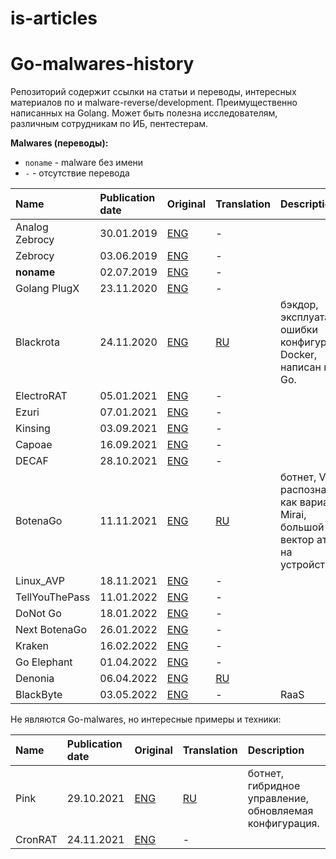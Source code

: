 # is-articles
# Go-malwares-history

Репозиторий содержит ссылки на статьи и переводы, интересных материалов по и malware-reverse/development. Преимущественно 
написанных на Golang. Может быть полезна исследователям, различным сотрудникам по ИБ, пентестерам.

**Malwares (переводы):**
* ```noname``` - malware без имени 
* ```-``` - отсутствие перевода


| Name           | Publication date | Original | Translation                               | Description                |
|:---------------|:-----------------| :------- |:------------------------------------------| :------------------------- |
| Analog Zebrocy | 30.01.2019       | [ENG](https://blog.malwarebytes.com/threat-analysis/2019/01/analyzing-new-stealer-written-golang/) | -                                         ||
| Zebrocy        | 03.06.2019       | [ENG](https://securelist.com/zebrocys-multilanguage-malware-salad/90680/) | -                                         ||
| <b>noname</b>  | 02.07.2019       | [ENG](https://www.f5.com/labs/articles/threat-intelligence/new-golang-malware-is-spreading-via-multiple-exploits-to-mine-mo) | -                                         ||
| Golang PlugX   | 23.11.2020       | [ENG](https://www.proofpoint.com/us/blog/threat-insight/ta416-goes-ground-and-returns-golang-plugx-malware-loader) | -                                         ||
| Blackrota      | 24.11.2020       | [ENG](https://blog.netlab.360.com/blackrota-a-heavily-obfuscated-backdoor-written-in-go/) | [RU](./translations/malware/blackrota.md) |бэкдор, эксплуатация ошибки конфигурации Docker, написан на Go. |
| ElectroRAT     | 05.01.2021       | [ENG](https://www.intezer.com/blog/research/operation-electrorat-attacker-creates-fake-companies-to-drain-your-crypto-wallets/) | -                                         ||
| Ezuri          | 07.01.2021       | [ENG](https://www.bleepingcomputer.com/news/security/linux-malware-authors-use-ezuri-golang-crypter-for-zero-detection/) | -                                         ||
| Kinsing        | 03.09.2021       | [ENG](https://www.cyberark.com/resources/threat-research-blog/kinsing-the-malware-with-two-faces) | -                                         ||
| Capoae         | 16.09.2021       | [ENG](https://www.akamai.com/blog/security/capoae-malware-ramps-up-uses-multiple-vulnerabilities-and-tactics-to-spread) | -                                         ||
| DECAF          | 28.10.2021       | [ENG](https://blog.morphisec.com/decaf-ransomware-a-new-golang-threat-makes-its-appearance)      | -                                         ||
| BotenaGo       | 11.11.2021       | [ENG](https://cybersecurity.att.com/blogs/labs-research/att-alien-labs-finds-new-golang-malwarebotenago-targeting-millions-of-routers-and-iot-devices-with-more-than-30-exploits) | [RU](./translations/malware/botenago.md)  | ботнет, VT распознается как вариант Mirai, большой вектор атак на устройства. |
| Linux_AVP      | 18.11.2021       | [ENG](https://sansec.io/research/ecommerce-malware-linux-avp) | -                                         ||
| TellYouThePass | 11.01.2022       | [ENG](https://www.crowdstrike.com/blog/tellyouthepass-ransomware-analysis-reveals-modern-reinterpretation-using-golang/) | -                                         | |
| DoNot Go       | 18.01.2022       | [ENG](https://www.welivesecurity.com/2022/01/18/donot-go-do-not-respawn/) | -                                         | |
| Next BotenaGo  | 26.01.2022       | [ENG](https://cybersecurity.att.com/blogs/labs-research/botenago-strike-again-malware-source-code-uploaded-to-github) | -                                         | |
| Kraken         | 16.02.2022       | [ENG](https://www.zerofox.com/blog/meet-kraken-a-new-golang-botnet-in-development/) | -                                         | |
| Go Elephant    | 01.04.2022       | [ENG](https://blog.malwarebytes.com/threat-intelligence/2022/04/new-uac-0056-activity-theres-a-go-elephant-in-the-room/) | -                                         | |
| Denonia        | 06.04.2022       | [ENG](https://www.cadosecurity.com/cado-discovers-denonia-the-first-malware-specifically-targeting-lambda/) | [RU](./translations/malware/denonia.md)                                         | |
| BlackByte      | 03.05.2022       | [ENG](https://www.zscaler.com/blogs/security-research/analysis-blackbyte-ransomwares-go-based-variants) |-| RaaS  |

Не являются Go-malwares, но интересные примеры и техники:

| Name | Publication date | Original | Translation                               | Description                |
|:-----|:-----------------| :------- |:------------------------------------------| :------------------------- |
| Pink | 29.10.2021       | [ENG](https://blog.netlab.360.com/pink-en/) | [RU](./translations/malware/pink.md)      |ботнет, гибридное управление, обновляемая конфигурация. |
| CronRAT        | 24.11.2021       | [ENG](https://sansec.io/research/cronrat) | -                                         ||

